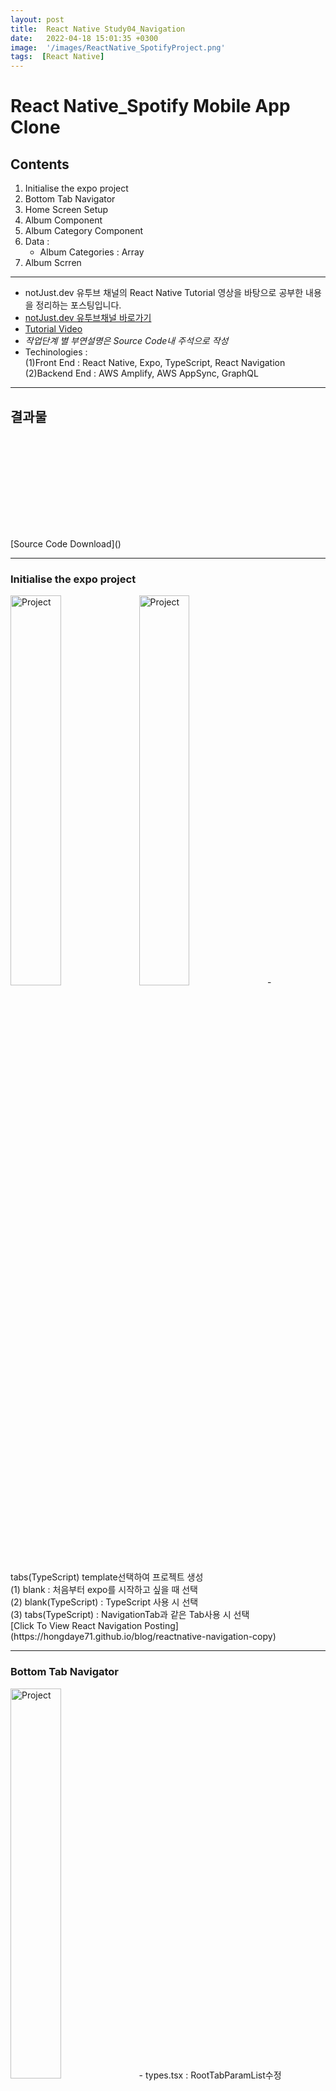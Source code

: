 ```yaml
---
layout: post
title:  React Native Study04_Navigation
date:   2022-04-18 15:01:35 +0300
image:  '/images/ReactNative_SpotifyProject.png'
tags:  [React Native]
---
```


# React Native_Spotify Mobile App Clone

## Contents <br/>
1. Initialise the expo project<br/>
2. Bottom Tab Navigator<br/>
3. Home Screen Setup<br/>
4. Album Component<br/>
5. Album Category Component<br/>
6. Data :<br/>
    - Album Categories : Array<br/>
7. Album Scrren<br/>
___

* notJust․dev 유투브 채널의 React Native Tutorial 영상을 바탕으로 공부한 내용을 정리하는 포스팅입니다.<br/>
* [notJust․dev 유투브채널 바로가기](https://www.youtube.com/channel/UCYSa_YLoJokZAwHhlwJntIA) <br/>
* [Tutorial Video](https://www.youtube.com/watch?v=Ho41KNKvoBc&list=PLY3ncAV1dSVBejIDGrcbNRs148uHowYfx)<br/>
* *작업단계 별 부연설명은 Source Code내 주석으로 작성*
* Techinologies : <br/>
    (1)Front End : React Native, Expo, TypeScript, React Navigation<br/>
    (2)Backend End : AWS Amplify, AWS AppSync, GraphQL<br/>

___

## 결과물
<p><iframe src="" frameborder="0" allowfullscreen></iframe></p>
[Source Code Download]()

___ 

### Initialise the expo project<br/>
<img src="/images/Posting/ReactNative/Spotify/01.png" alt="Project" width="40%" height="40%">
<img src="/images/Posting/ReactNative/Spotify/02.png" alt="Project" width="40%" height="40%">
- tabs(TypeScript) template선택하여 프로젝트 생성<br/>
    (1) blank : 처음부터 expo를 시작하고 싶을 때 선택<br/>
    (2) blank(TypeScript) : TypeScript 사용 시 선택<br/>
    (3) tabs(TypeScript) : NavigationTab과 같은 Tab사용 시 선택<br/>
[Click To View React Navigation Posting](https://hongdaye71.github.io/blog/reactnative-navigation-copy)

___

### Bottom Tab Navigator <br/>
<img src="/images/Posting/ReactNative/Spotify/03.png" alt="Project" width="40%" height="40%">
- types.tsx : RootTabParamList수정 (TabOne/TabTwo -> Home/Search/Library/Premium)<br/>
- navigation_index.tsx : BottomTabNavigator function수정 (아이콘 및 텍스트 수정) 

[Icoone download](https://icons.expo.fyi/)

<details>
<summary>type.tsx</summary>
<div markdown="1">

```javascript
import { BottomTabScreenProps } from '@react-navigation/bottom-tabs';
import { CompositeScreenProps, NavigatorScreenParams } from '@react-navigation/native';
import { NativeStackScreenProps } from '@react-navigation/native-stack';

declare global {
  namespace ReactNavigation {
    interface RootParamList extends RootStackParamList {}
  }
}

export type RootStackParamList = {
  Root: NavigatorScreenParams<RootTabParamList> | undefined;
  Modal: undefined;
  NotFound: undefined;
};

export type RootStackScreenProps<Screen extends keyof RootStackParamList> = NativeStackScreenProps<
  RootStackParamList,
  Screen
>;

export type RootTabParamList = {
  Home: undefined;
  Search: undefined;
  Library: undefined;
  Premium: undefined;
};

export type RootTabScreenProps<Screen extends keyof RootTabParamList> = CompositeScreenProps<
  BottomTabScreenProps<RootTabParamList, Screen>,
  NativeStackScreenProps<RootStackParamList>
>;

```
</div>
</details>

<details>
<summary>navigation_index.tsx(수정된 부분)</summary>
<div markdown="1">

```javascript
/*Bottom Tab Navigator에서 사용할 아이콘 불러오기*/
import { 
  FontAwesome,
  Entypo, 
  EvilIcons, 
  MaterialIcons , 
  FontAwesome5 } 
  from '@expo/vector-icons';

/*화면상의 아이콘 및 텍스트 변경*/
const BottomTab = createBottomTabNavigator<RootTabParamList>();

function BottomTabNavigator() {
  const colorScheme = useColorScheme();

  return (
    <BottomTab.Navigator
      initialRouteName="Home"
      screenOptions={{
        tabBarActiveTintColor: Colors[colorScheme].tint,
      }}>
      <BottomTab.Screen
        name="Home"
        component={TabOneScreen}
        options={{
          tabBarIcon: ({ color }) => <Entypo name="home" size={30} style={{marginBottom:-3}} color={color} />,
        }}
      />
      <BottomTab.Screen
        name="Search"
        component={TabTwoScreen}
        options={{
          tabBarIcon: ({ color }) => <EvilIcons name="search" size={30} style={{marginBottom:-3}} color={color} />,
        }}
      />
      <BottomTab.Screen
        name="Library"
        component={TabTwoScreen}
        options={{
          tabBarIcon: ({ color }) => <MaterialIcons name="library-music" size={30} style={{marginBottom:-3}} color={color} />,
        }}
      />
      <BottomTab.Screen
        name="Premium"
        component={TabTwoScreen}
        options={{
          tabBarIcon: ({ color }) => <FontAwesome5 name="spotify" size={30} style={{marginBottom:-3}} color={color} />,
        }}
      />
    </BottomTab.Navigator>
  );
}
```
</div>
</details>

___

### HomeScreen Setup <br/>
<img src="/images/Posting/ReactNative/Spotify/04.png" alt="Project" width="40%" height="40%">
- HomeScreen 생성 후 navigation_index.tsx의 Home Component변경

<details>
<summary>HomeScreen.tsx</summary>
<div markdown="1">

```javascript
import { StyleSheet } from 'react-native';

import EditScreenInfo from '../components/EditScreenInfo';
import { Text, View } from '../components/Themed';
import { RootTabScreenProps } from '../types';

export default function TabOneScreen({ navigation }: RootTabScreenProps<'Home'>) {
  return (
    <View style={styles.container}>
      <Text style={styles.title}>Home</Text>
      <View style={styles.separator} lightColor="#eee" darkColor="rgba(255,255,255,0.1)" />
      <EditScreenInfo path="/screens/TabOneScreen.tsx" />
    </View>
  );
}

const styles = StyleSheet.create({
  container: {
    flex: 1,
    alignItems: 'center',
    justifyContent: 'center',
  },
  title: {
    fontSize: 20,
    fontWeight: 'bold',
  },
  separator: {
    marginVertical: 30,
    height: 1,
    width: '80%',
  },
});

```
</div>
</details>

<details>
<summary>navigation_index.tex(수정된 부분)</summary>
<div markdown="1">

```javascript
/*HomeScreen import*/
import HomeScreen from '../screens/HomeScreen';

      <BottomTab.Screen
        name="Home"
        component={HomeScreen}
        options={{
          tabBarIcon: ({ color }) => <Entypo name="home" size={30} style={{marginBottom:-3}} color={color} />,
        }}
      />
```
</div>
</details>

___

### Album Component<br/>
<img src="/images/Posting/ReactNative/Spotify/05.png" alt="Project" width="40%" height="40%">
- Album 폴더 생성
- Album_index.tsx : AlbumProps(id, imageUri, artistHeadline정보를 string 입력받음)를 사용하는 Album function생성
- Album_styles.tsx : Album function style지정
- screens_HomeScreen.tsx : Album function사용

<details>
<summary>Album_index.tsx</summary>
<div markdown="1">

```javascript
import React from 'react';
import {View, Image, Text} from 'react-native';
import styles from './styles';

export type AlbumProps = {
    album : {
        id : string;
        imageUri : string;
        artistHeadline : string;
    }
}

const Album=(props:AlbumProps) => (
    <View style={styles.container}>
        <Image source={{uri:props.album.imageUri}} style={styles.images}/>
        <Text>{props.album.artistHeadline}</Text>
    </View>
)

export default Album;
```
</div>
</details>

<details>
<summary>Album_styles.tsx</summary>
<div markdown="1">

```javascript
import { StyleSheet } from "react-native";

const styles = StyleSheet.create({
    container:{
        width:200,
    },
    images:{
        width:'100%',
        height:200,
    },
    text:{
        color:'grey',
        marginTop:10,
    }
})

export default styles;
```
</div>
</details>


<details>
<summary>screens_HomeScreen.tsx</summary>
<div markdown="1">

```javascript
import * as React from 'react';
import {StyleSheet, Text, View} from 'react-native';

import Album from '../components/Album'

const album = {
  id:'1',
  imageUri : 'https://user-images.githubusercontent.com/81608287/163757044-767912f2-5cdf-4553-b029-b47c67d82ce8.jpg',
  artistHeadline :'Dennis Brown'
}

export default function HomeScreen() {
  return(
    <View style={styles.container}>
      <Album album={album}/>
    </View>
  );
}

const styles = StyleSheet.create({
  container: {
    flex: 1,
    alignItems: 'center',
    justifyContent: 'center',
  },
  title: {
    fontSize: 20,
    fontWeight: 'bold',
  },
  separator: {
    marginVertical: 30,
    height: 1,
    width: '80%',
  },
});

```
</div>
</details>

___

### Album Category Component <br/>
<img src="/images/Posting/ReactNative/Spotify/06.png" alt="Project" width="40%" height="40%">
- AlbumProps를 types.tsx에 입력하여 타 스크립트에서 불러와 사용할 수 있도록 함<br/>
- 기존 AlbumProps 변경 (id, imageUri, artistHeadline -> types.tsx의 Album import후 사용)<br/>
- screens_HomeScreen.tsx : Album -> AlbumCategory변경 (Album : 단일앨범 / AlbumCategory : 다수앨범 포함 카테고리 )<br/>

* FlatList : 많은 양의 리스트 아이템을 보여주고자 할 때 쓰이는 Component이다. Scroll View와 유사한 기능을 하나 동작 방식에 차이가 있다.<br/>
  (1) ScrollView : 데이터가 화면에 보이지 않을 때 사용자가 Swipe를 통해 가려진 데이터를 볼 수 있도록 한다(출력해야 하는 데이터가 고정적이고 많지 않을 때 사용)<br/>
  (2) FlatList : 모든 데이터를 한 번에 렌더링 하지 않고, 보여지는 부분 혹은 수동으로 설정한 양 만큼의 데이터만을 렌더링 한다. 사용자가 Swipe를 할 때 자동으로 다시 렌더링 한다. (데이터의 길이가 가변적이고 양을 예측할 수 없는 경우에 사용)<br/>

  (3) FlaList Props :<br/>
  - horizontal(boolean) : 리스트를 가로로 보여지게 하는 속성(default:false)<br/>
  - keyExtractor : item에 고유의 키를 주는 속성 (ex. keyExtractor={( item ) => item.id} 을 통해 개별 앨범정보에 키 부여)<br/>
  - data : FlatList의 소스를 담는 공간<br/>
  - renderItem : data로 받은 소스의 item들을 통해 render를 시켜주는 콜백함수<br/>

<details>
<summary>type.tsx(추가한 부분)</summary>
<div markdown="1">

```javascript
export type Album = {
  id : string;
  imageUri : string;
  artistHeadline : string;
}
```
</div>
</details>

<details>
<summary>Album_index.tsx</summary>
<div markdown="1">

```javascript
import React from 'react';
import {View, Image, Text} from 'react-native';
import styles from './styles';
import {Album} from '../../types';

/*기존 AlbumProps 변경 (id, imageUri, artistHeadline -> types.tsx의 Album import후 사용)*/
export type AlbumProps = {
    album : Album,
}

const Album=(props:AlbumProps) => (
    <View style={styles.container}>
        <Image source={{uri:props.album.imageUri}} style={styles.images}/>
        <Text style={styles.text}>{props.album.artistHeadline}</Text>
    </View>
)

export default Album;
```
</div>
</details>

<details>
<summary>AlbumCategory_index.tsx</summary>
<div markdown="1">

```javascript
import React from 'react';
import {FlatList, View, Text} from 'react-native'
import {Album} from '../../types';
import styles from './styles';
import AlbumComponent from '../Album';

export type AlbumCategoryProps = {
    title: string,
    albums: [Album],
}

const AlbumCategory = (props:AlbumCategoryProps) => (
    <View>
        <Text style={styles.title}>{props.title}</Text>
        <FlatList
            data ={props.albums}
            renderItem = {({ item }) => <AlbumComponent album={item}/>}
            keyExtractor={( item ) => item.id}
            horizontal        
        />
    </View>
)

export default AlbumCategory;
```
</div>
</details>

<details>
<summary>AlbumCategory_styles.tsx</summary>
<div markdown="1">

```javascript
import {StyleSheet} from 'react-native';

const styles = StyleSheet.create({

    container : {
        margin : 10,
    },

    title:{
        color : 'white',
        fontSize : 28,
        fontWeight : 'bold',
        margin:10
    }
})

export default styles;
```
</div>
</details>


<details>
<summary>screen_HomeScreen.tsx(수정된 부분)</summary>
<div markdown="1">

```javascript
import * as React from 'react';
import {StyleSheet, Text, View} from 'react-native';

import AlbumCategory from '../components/AlbumCategory'

const albumCategory = {
  id:'1',
  title:'Happy Vibes',
  albums:[
    {
      id: '1',
      imageUri: 'https://cache.boston.com/resize/bonzai-fba/Globe_Photo/2011/04/14/1302796985_4480/539w.jpg',
      artistHeadline: 'Taylor Swift, Kygo Objective C, Avicii'
    }, {
      id: '2',
      imageUri: 'https://cdn6.f-cdn.com/contestentries/1485199/27006121/5ca3e39ced7f1_thumb900.jpg',
      artistHeadline: 'Post Malone, Drake, Eminem'
    },
    {
      id: '3',
      imageUri: 'https://images-na.ssl-images-amazon.com/images/I/61F66QURFyL.jpg',
      artistHeadline: 'Journey, Escape, Avicii'
    },
    {
      id: '4',
      imageUri: 'https://i.pinimg.com/originals/a2/0d/37/a20d37791f8ad5cd54734cd3af559cc9.jpg',
      artistHeadline: 'Bob Marley, Cardi B, Stas Mihailov'
    },
  ]
};

export default function HomeScreen() {
  return(
    <View style={styles.container}>
      <AlbumCategory 
      title={albumCategory.title} 
      albums={albumCategory.albums}
      />
    </View>
  );
}

```
</div>
</details>

___

### ---- <br/>
<img src="/images/Posting/ReactNative/Spotify/04.png" alt="Project" width="40%" height="40%">

<details>
<summary>type.tsx</summary>
<div markdown="1">

```javascript

```
</div>
</details>



___

* App Clone목표 :
* 느낀점 : 
* 앞으로의 계획 : 


